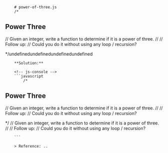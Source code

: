 
        # power-of-three.js
        /*
## Power Three
// Given an integer, write a function to determine if it is a power of three.
//
// Follow up:
// Could you do it without using any loop / recursion?

*/undefinedundefinedundefinedundefined
        
        **Solution:**
        
        <!-- js-console -->
        ```javascript
            /*
## Power Three
// Given an integer, write a function to determine if it is a power of three.
//
// Follow up:
// Could you do it without using any loop / recursion?

*/
// Given an integer, write a function to determine if it is a power of three.
//
// Follow up:
// Could you do it without using any loop / recursion?

        ```
        
        > Reference: ..
        
        